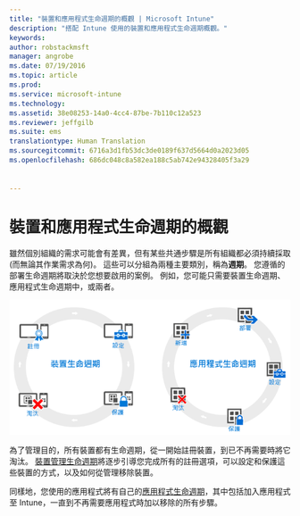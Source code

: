 ```yaml
---
title: "裝置和應用程式生命週期的概觀 | Microsoft Intune"
description: "搭配 Intune 使用的裝置和應用程式生命週期概觀。"
keywords: 
author: robstackmsft
manager: angrobe
ms.date: 07/19/2016
ms.topic: article
ms.prod: 
ms.service: microsoft-intune
ms.technology: 
ms.assetid: 38e08253-14a0-4cc4-87be-7b110c12a523
ms.reviewer: jeffgilb
ms.suite: ems
translationtype: Human Translation
ms.sourcegitcommit: 6716a3d1fb53dc3de0189f637d5664d0a2023d05
ms.openlocfilehash: 686dc048c8a582ea188c5ab742e94328405f3a29


---
```


# 裝置和應用程式生命週期的概觀

雖然個別組織的需求可能會有差異，但有某些共通步驟是所有組織都必須持續採取 (而無論其作業需求為何)。 這些可以分組為兩種主要類別，稱為**週期**。 您遵循的部署生命週期將取決於您想要啟用的案例。 例如，您可能只需要裝置生命週期、應用程式生命週期中，或兩者。

![MDM 和應用程式生命週期](./media/device-app-lifecycle.png "mobile device and app lifecycles")

為了管理目的，所有裝置都有生命週期，從一開始註冊裝置，到已不再需要時將它淘汰。 [裝置管理生命週期](overview-of-device-lifecycle-in-microsoft-intune.md)將逐步引導您完成所有的註冊選項，可以設定和保護這些裝置的方式，以及如何從管理移除裝置。

同樣地，您使用的應用程式將有自己的[應用程式生命週期](overview-of-app-lifecycle-in-microsoft-intune.md)，其中包括加入應用程式至 Intune，一直到不再需要應用程式時加以移除的所有步驟。



<!--HONumber=Jul16_HO4-->


